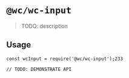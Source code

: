 # `@wc/wc-input`

> TODO: description

## Usage

```
const wcInput = require('@wc/wc-input');233

// TODO: DEMONSTRATE API
```
